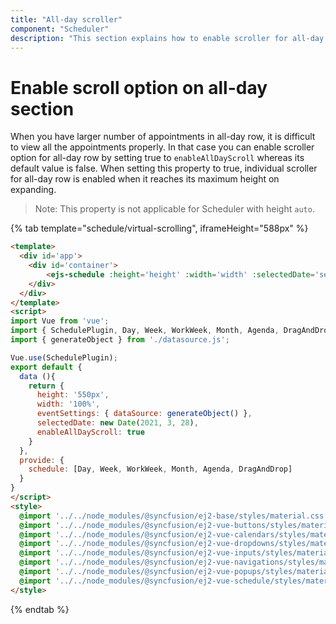 ```yaml
---
title: "All-day scroller"
component: "Scheduler"
description: "This section explains how to enable scroller for all-day row in the scheduler"
---
```


# Enable scroll option on all-day section

When you have larger number of appointments in all-day row, it is difficult to view all the appointments properly. In that case you can enable scroller option for all-day row by setting true to `enableAllDayScroll` whereas its default value is false. When setting this property to true, individual scroller for all-day row is enabled when it reaches its maximum height on expanding.

> Note: This property is not applicable for Scheduler with height `auto`.

{% tab template="schedule/virtual-scrolling", iframeHeight="588px"  %}

```html
<template>
  <div id='app'>
    <div id='container'>
        <ejs-schedule :height='height' :width='width' :selectedDate='selectedDate'  :eventSettings='eventSettings' :enableAllDayScroll='enableAllDayScroll'></ejs-schedule>
    </div>
  </div>
</template>
<script>
import Vue from 'vue';
import { SchedulePlugin, Day, Week, WorkWeek, Month, Agenda, DragAndDrop } from '@syncfusion/ej2-vue-schedule';
import { generateObject } from './datasource.js';

Vue.use(SchedulePlugin);
export default {
  data (){
    return {
      height: '550px',
      width: '100%',
      eventSettings: { dataSource: generateObject() },
      selectedDate: new Date(2021, 3, 28),
      enableAllDayScroll: true
    }
  },
  provide: {
    schedule: [Day, Week, WorkWeek, Month, Agenda, DragAndDrop]
  }
}
</script>
<style>
  @import '../../node_modules/@syncfusion/ej2-base/styles/material.css';
  @import '../../node_modules/@syncfusion/ej2-vue-buttons/styles/material.css';
  @import '../../node_modules/@syncfusion/ej2-vue-calendars/styles/material.css';
  @import '../../node_modules/@syncfusion/ej2-vue-dropdowns/styles/material.css';
  @import '../../node_modules/@syncfusion/ej2-vue-inputs/styles/material.css';
  @import '../../node_modules/@syncfusion/ej2-vue-navigations/styles/material.css';
  @import '../../node_modules/@syncfusion/ej2-vue-popups/styles/material.css';
  @import '../../node_modules/@syncfusion/ej2-vue-schedule/styles/material.css';
</style>

```

{% endtab %}
